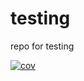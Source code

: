 # testing
repo for testing


[![cov](coverage.svg)](https://github.com/Alex286756/testing/actions)

